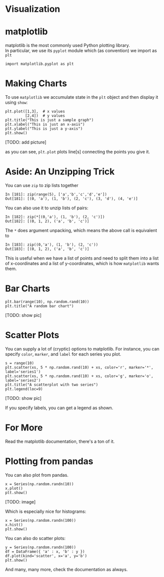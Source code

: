 # Visualization

# matplotlib

matplotlib is the most commonly used Python plotting library.  
In particular, we use its `pyplot` module which (as convention)
we import as `plt`

```
import matplotlib.pyplot as plt
```

# Making Charts

To use `matplotlib` we accumulate state in the `plt` object
and then display it using `show`:

```
plt.plot([1,3],  # x values
         [2,4])  # y values
plt.title("This is just a sample graph")
plt.xlabel("This is just an x-axis")
plt.ylabel("This is just a y-axis")
plt.show()
```
[TODO: add picture]

as you can see, `plt.plot` plots line[s] connecting the points you give it.

# Aside: An Unzipping Trick

You can use `zip` to zip lists together

```
In [181]: zip(range(5), ['a','b','c','d','e'])
Out[181]: [(0, 'a'), (1, 'b'), (2, 'c'), (3, 'd'), (4, 'e')]
```

You can also use it to unzip lists of pairs:

```
In [182]: zip(*[(0,'a'), (1, 'b'), (2, 'c')])
Out[182]: [(0, 1, 2), ('a', 'b', 'c')]
```

The `*` does argument unpacking, which means the above call is equivalent to

```
In [183]: zip((0,'a'), (1, 'b'), (2, 'c'))
Out[183]: [(0, 1, 2), ('a', 'b', 'c')]
```

This is useful when we have a list of points and need to split them into
a list of x-coordinates and a list of y-coordinates, which is how `matplotlib`
wants them.

# Bar Charts

```
plt.bar(range(10), np.random.rand(10))
plt.title("A random bar chart")
```

[TODO: show pic]

# Scatter Plots

You can supply a lot of (cryptic) options to matplotlib.  For instance,
you can specify `color`, `marker`, and `label` for each series you plot.

```
s = range(10)
plt.scatter(xs, 5 * np.random.rand(10) + xs, color='r', marker='*', label='series1')
plt.scatter(xs, 5 * np.random.rand(10) + xs, color='g', marker='o', label='series2')
plt.title("A scatterplot with two series")
plt.legend(loc=9)
```

[TODO: show pic]

If you specify labels, you can get a legend as shown.

# For More

Read the matplotlib documentation, there's a ton of it.

# Plotting from pandas

You can also plot from pandas.

```
x = Series(np.random.randn(10))
x.plot()
plt.show()
```

[TODO: image]

Which is especially nice for histograms:

```
x = Series(np.random.randn(100))
x.hist()
plt.show()
```

You can also do scatter plots:

```
y = Series(np.random.randn(100))
df = DataFrame({ 'a' : x, 'b' : y })
df.plot(kind='scatter', x='a', y='b')
plt.show()
```

And many, many more, check the documentation as always.
